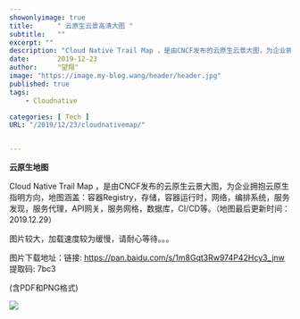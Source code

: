 ```yaml
---
showonlyimage: true
title:      " 云原生云景高清大图 "
subtitle:   ""
excerpt: ""
description: "Cloud Native Trail Map ，是由CNCF发布的云原生云景大图，为企业拥抱云原生指明方向，地图涵盖：容器Registry，存储，容器运行时，网络，编排系统，服务发现，服务代理，API网关，服务网格，数据库，CI/CD等。（地图最后更新时间：2019.12.29）"
date:       2019-12-23
author:     "望翔"
image: "https://image.my-blog.wang/header/header.jpg"
published: true
tags:
    - Cloudnative

categories: [ Tech ]
URL: "/2019/12/23/cloudnativemap/"


---
```


**云原生地图**

Cloud Native Trail Map ，是由CNCF发布的云原生云景大图，为企业拥抱云原生指明方向，地图涵盖：容器Registry，存储，容器运行时，网络，编排系统，服务发现，服务代理，API网关，服务网格，数据库，CI/CD等。（地图最后更新时间：2019.12.29）

图片较大，加载速度较为缓慢，请耐心等待。。。

图片下载地址：链接: https://pan.baidu.com/s/1m8Gqt3Rw974P42Hcy3_jnw 提取码: 7bc3    

(含PDF和PNG格式)



![](https://image.my-blog.wang/Cloudnative-map/landscape.png)


